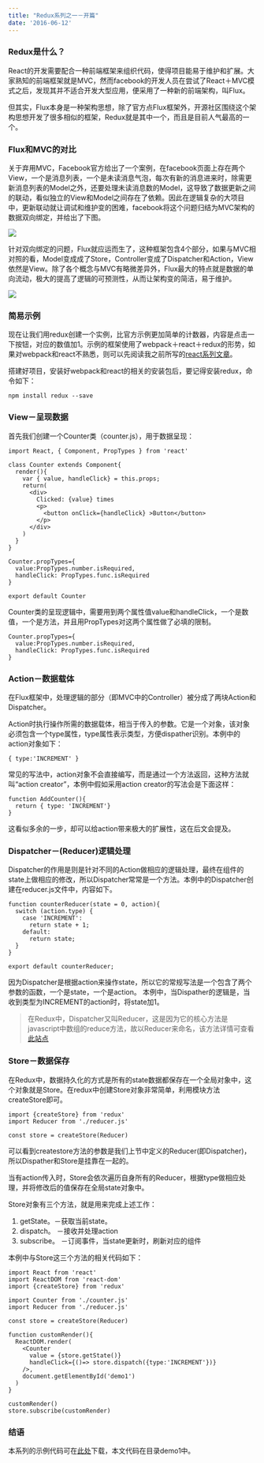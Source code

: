 ```yaml
---
title: "Redux系列之一－开篇"
date: '2016-06-12'
---
```


### Redux是什么？
React的开发需要配合一种前端框架来组织代码，使得项目能易于维护和扩展。大家熟知的前端框架就是MVC，然而facebook的开发人员在尝试了React＋MVC模式之后，发现其并不适合开发大型应用，便采用了一种新的前端架构，叫Flux。

但其实，Flux本身是一种架构思想，除了官方点Flux框架外，开源社区围绕这个架构思想开发了很多相似的框架，Redux就是其中一个，而且是目前人气最高的一个。

### Flux和MVC的对比
关于弃用MVC，Facebook官方给出了一个案例，在facebook页面上存在两个View，一个是消息列表，一个是未读消息气泡，每次有新的消息进来时，除需更新消息列表的Model之外，还要处理未读消息数的Model，这导致了数据更新之间的联动，看似独立的View和Model之间存在了依赖。因此在逻辑复杂的大项目中，更新联动就让调试和维护变的困难，facebook将这个问题归结为MVC架构的数据双向绑定，并给出了下图。

![](http://7xtbg7.com2.z0.glb.clouddn.com/redux1-1.png)

针对双向绑定的问题，Flux就应运而生了，这种框架包含4个部分，如果与MVC相对照的看，Model变成成了Store，Controller变成了Dispatcher和Action，View依然是View。除了各个概念与MVC有略微差异外，Flux最大的特点就是数据的单向流动，极大的提高了逻辑的可预测性，从而让架构变的简洁，易于维护。

![](http://7xtbg7.com2.z0.glb.clouddn.com/redux1-2.png)

### 简易示例
现在让我们用redux创建一个实例，比官方示例更加简单的计数器，内容是点击一下按钮，对应的数值加1。示例的框架使用了webpack＋react＋redux的形势，如果对webpack和react不熟悉，则可以先阅读我之前所写的[react系列文章](/20150712-react-part-1)。

搭建好项目，安装好webpack和react的相关的安装包后，要记得安装redux，命令如下：
```
npm install redux --save
```

### View－呈现数据
首先我们创建一个Counter类（counter.js），用于数据呈现：
```
import React, { Component, PropTypes } from 'react'

class Counter extends Component{
  render(){
    var { value, handleClick} = this.props;
    return(
      <div>
        Clicked: {value} times
        <p>
          <button onClick={handleClick} >Button</button>
        </p>
      </div>
    )
  }
}

Counter.propTypes={
  value:PropTypes.number.isRequired,
  handleClick: PropTypes.func.isRequired
}

export default Counter
```
Counter类的呈现逻辑中，需要用到两个属性值value和handleClick，一个是数值，一个是方法，并且用PropTypes对这两个属性做了必填的限制。
```
Counter.propTypes={
  value:PropTypes.number.isRequired,
  handleClick: PropTypes.func.isRequired
}
```

### Action－数据载体
在Flux框架中，处理逻辑的部分（即MVC中的Controller）被分成了两块Action和Dispatcher。

Action时执行操作所需的数据载体，相当于传入的参数。它是一个对象，该对象必须包含一个type属性，type属性表示类型，方便dispather识别。本例中的action对象如下：
```
{ type:'INCREMENT' }
```

常见的写法中，action对象不会直接编写，而是通过一个方法返回，这种方法就叫“action creator”，本例中假如采用action creator的写法会是下面这样：
```
function AddCounter(){
  return { type: 'INCREMENT'}
}
```
这看似多余的一步，却可以给action带来极大的扩展性，这在后文会提及。

### Dispatcher－(Reducer)逻辑处理
Dispatcher的作用是则是针对不同的Action做相应的逻辑处理，最终在组件的state上做相应的修改，所以Dispatcher常常是一个方法。本例中的Dispatcher创建在reducer.js文件中，内容如下。

```
function counterReducer(state = 0, action){
  switch (action.type) {
    case 'INCREMENT':
      return state + 1;
    default:
      return state;
  }
}

export default counterReducer;

```
因为Dispatcher是根据action来操作state，所以它的常规写法是一个包含了两个参数的函数，一个是state，一个是action。
本例中，当Dispather的逻辑是，当收到类型为INCREMENT的action时，将state加1。

> 在Redux中，Dispatcher又叫Reducer，这是因为它的核心方法是javascript中数组的reduce方法，故以Reducer来命名，该方法详情可查看[此站点](https://msdn.microsoft.com/zh-cn/library/ff679975(v=vs.94).aspx)

### Store－数据保存
在Redux中，数据持久化的方式是所有的state数据都保存在一个全局对象中，这个对象就是Store。在redux中创建Store对象非常简单，利用模块方法createStore即可。
```
import {createStore} from 'redux'
import Reducer from './reducer.js'

const store = createStore(Reducer)
```
可以看到createstore方法的参数是我们上节中定义的Reducer(即Dispatcher)，所以Dispather和Store是挂靠在一起的。

当有action传入时，Store会依次遍历自身所有的Reducer，根据type做相应处理，并将修改后的值保存在全局state对象中。

Store对象有三个方法，就是用来完成上述工作：
1. getState。－获取当前state。
2. dispatch。 －接收并处理action
3. subscribe。 －订阅事件，当state更新时，刷新对应的组件

本例中与Store这三个方法的相关代码如下：

```
import React from 'react'
import ReactDOM from 'react-dom'
import {createStore} from 'redux'

import Counter from './counter.js'
import Reducer from './reducer.js'

const store = createStore(Reducer)

function customRender(){
  ReactDOM.render(
    <Counter
      value = {store.getState()}
      handleClick={()=> store.dispatch({type:'INCREMENT'})}
    />,
    document.getElementById('demo1')
  )
}

customRender()
store.subscribe(customRender)
```

### 结语
本系列的示例代码可在[此处](https://github.com/twomeetings/reduxExample)下载，本文代码在目录demo1中。

